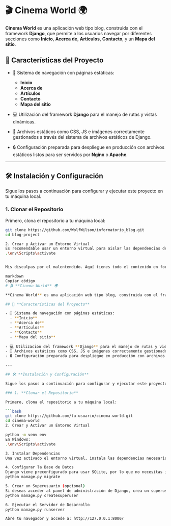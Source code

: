 # 🎬 **Cinema World** 🌍

**Cinema World** es una aplicación web tipo blog, construida con el framework **Django**, que permite a los usuarios navegar por diferentes secciones como **Inicio**, **Acerca de**, **Artículos**, **Contacto**, y un **Mapa del sitio**.

## 🚀 **Características del Proyecto**

- 📑 Sistema de navegación con páginas estáticas:
  - **Inicio**
  - **Acerca de**
  - **Artículos**
  - **Contacto**
  - **Mapa del sitio**
  
- 💻 Utilización del framework **Django** para el manejo de rutas y vistas dinámicas.
- 🎨 Archivos estáticos como CSS, JS e imágenes correctamente gestionados a través del sistema de archivos estáticos de Django.
- 🔒 Configuración preparada para despliegue en producción con archivos estáticos listos para ser servidos por **Nginx** o **Apache**.

---

## 🛠️ **Instalación y Configuración**

Sigue los pasos a continuación para configurar y ejecutar este proyecto en tu máquina local.

### 1. **Clonar el Repositorio**

Primero, clona el repositorio a tu máquina local:

```bash
git clone https://github.com/WolfWilson/informatorio_blog.git
cd blog-project

2. Crear y Activar un Entorno Virtual
Es recomendable usar un entorno virtual para aislar las dependencias del proyecto:
.\env\Scripts\activate


Mis disculpas por el malentendido. Aquí tienes todo el contenido en formato de código para que puedas copiarlo y pegarlo directamente en tu archivo README.md:

markdown
Copiar código
# 🎬 **Cinema World** 🌍

**Cinema World** es una aplicación web tipo blog, construida con el framework **Django**, que permite a los usuarios navegar por diferentes secciones como **Inicio**, **Acerca de**, **Artículos**, **Contacto**, y un **Mapa del sitio**.

## 🚀 **Características del Proyecto**

- 📑 Sistema de navegación con páginas estáticas:
  - **Inicio**
  - **Acerca de**
  - **Artículos**
  - **Contacto**
  - **Mapa del sitio**
  
- 💻 Utilización del framework **Django** para el manejo de rutas y vistas dinámicas.
- 🎨 Archivos estáticos como CSS, JS e imágenes correctamente gestionados a través del sistema de archivos estáticos de Django.
- 🔒 Configuración preparada para despliegue en producción con archivos estáticos listos para ser servidos por **Nginx** o **Apache**.

---

## 🛠️ **Instalación y Configuración**

Sigue los pasos a continuación para configurar y ejecutar este proyecto en tu máquina local.

### 1. **Clonar el Repositorio**

Primero, clona el repositorio a tu máquina local:

```bash
git clone https://github.com/tu-usuario/cinema-world.git
cd cinema-world
2. Crear y Activar un Entorno Virtual

python -m venv env
En Windows:
.\env\Scripts\activate

3. Instalar Dependencias
Una vez activado el entorno virtual, instala las dependencias necesarias desde el archivo requirements.txt: pip install -r requirements.txt

4. Configurar la Base de Datos
Django viene preconfigurado para usar SQLite, por lo que no necesitas instalar una base de datos adicional. Asegúrate de aplicar las migraciones para configurar la base de datos:
python manage.py migrate

5. Crear un Superusuario (opcional)
Si deseas acceder al panel de administración de Django, crea un superusuario:
python manage.py createsuperuser

6. Ejecutar el Servidor de Desarrollo
python manage.py runserver

Abre tu navegador y accede a: http://127.0.0.1:8000/
